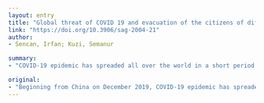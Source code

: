 ```yaml
---
layout: entry
title: "Global threat of COVID 19 and evacuation of the citizens of different countries"
link: "https://doi.org/10.3906/sag-2004-21"
author:
- Sencan, Irfan; Kuzi, Semanur

summary:
- "COVID-19 epidemic has spreaded all over the world in a short period of time. In the course of the pandemic, many countries evacuated their citizens from affected regions and combined the evacuation with quarantine process. Evacuation and quarantine have caused social and psychological impacts on people and some of them took place in mainstream media. Some of the methods have been used widely after tens of years. This review article has been compiled by the society's reactions to these."

original:
- "Beginning from China on December 2019, COVID-19 epidemic has spreaded all over the world in a short period of time and has been a pandemic. In challenge with this pandemic quarantine technique has been used widely after tens of years. In the course of the pandemic, many countries evacuated their citizens from affected regions and combined the evacuation with quarantine process. Some examples of these countries who evacuated their citizens are Germany, Italy, Spain, and USA. In further times, during the course of pandemic, according to spread, other countries evacuated their citizens from these countries too. Despite being the origin of the pandemic, in later times Wuhan was also a place where people were evacuated to. Evacuation and quarantine have caused social and psychological impacts on people and some of them took place in mainstream media. In this review article, evacuation and quarantine processes as well as the society's reactions to these, have been compiled."
---
```


